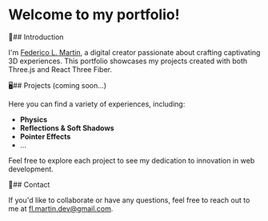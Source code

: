 # Welcome to my portfolio!

👋## Introduction

I'm [Federico L. Martin](https://www.linkedin.com/in/fl-martin/), a digital creator passionate about crafting captivating 3D experiences. This portfolio showcases my projects created with both Three.js and React Three Fiber.

🖥️## Projects (coming soon...)

Here you can find a variety of experiences, including:

- **Physics**
- **Reflections & Soft Shadows**
- **Pointer Effects**
- ...

Feel free to explore each project to see my dedication to innovation in web development.

📧## Contact

If you'd like to collaborate or have any questions, feel free to reach out to me at fl.martin.dev@gmail.com.
